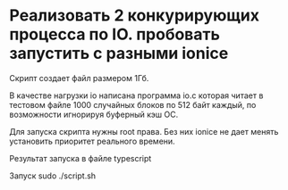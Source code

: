 # Реализовать 2 конкурирующих процесса по IO. пробовать запустить с разными ionice

Скрипт создает файл размером 1Гб.

В качестве нагрузки io написана программа io.c которая читает в тестовом файле 1000 случайных блоков по 512 байт каждый, по возможности игнорируя буферный кэш ОС.

Для запуска скрипта нужны root права. Без них ionice не дает менять установить приоритет реального времени.

Результат запуска в файле typescript

Запуск
    sudo ./script.sh 
